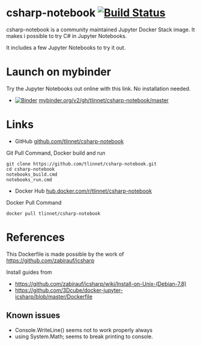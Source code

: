 # csharp-notebook [![Build Status](https://travis-ci.com/tlinnet/csharp-notebook.svg?branch=master)](https://travis-ci.com/tlinnet/csharp-notebook)

csharp-notebook is a community maintained Jupyter Docker Stack image. It makes i possible to try C# in Jupyter Notebooks.

It includes a few Jupyter Notebooks to try it out.

# Launch on mybinder

Try the Jupyter Notebooks out online with this link. No installation needed.

* [![Binder](https://mybinder.org/badge_logo.svg)](https://mybinder.org/v2/gh/tlinnet/csharp-notebook/master) [mybinder.org/v2/gh/tlinnet/csharp-notebook/master]()

# Links

* GitHub [github.com/tlinnet/csharp-notebook](https://github.com/tlinnet/csharp-notebook)

Git Pull Command, Docker build and run
```
git clone https://github.com/tlinnet/csharp-notebook.git
cd csharp-notebook
notebooks_build.cmd
notebooks_run.cmd
```

* Docker Hub [hub.docker.com/r/tlinnet/csharp-notebook](https://hub.docker.com/r/tlinnet/csharp-notebook)

Docker Pull Command
```
docker pull tlinnet/csharp-notebook
```


# References

This Dockerfile is made possible by the work of https://github.com/zabirauf/icsharp

Install guides from
* https://github.com/zabirauf/icsharp/wiki/Install-on-Unix-(Debian-7.8)
* https://github.com/3Dcube/docker-jupyter-icsharp/blob/master/Dockerfile

## Known issues

* Console.WriteLine() seems not to work properly always
* using System.Math;  seems to break printing to console.

